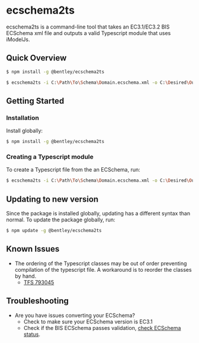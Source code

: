 ﻿# ecschema2ts

ecschema2ts is a command-line tool that takes an EC3.1/EC3.2 BIS ECSchema xml file and outputs a valid Typescript module that uses iModelJs.

## Quick Overview
```sh
$ npm install -g @bentley/ecschema2ts

$ ecschema2ts -i C:\Path\To\Schema\Domain.ecschema.xml -o C:\Desired\Output\Path\
```

## Getting Started

### Installation

Install globally:

```sh
$ npm install -g @bentley/ecschema2ts
```

### Creating a Typescript module

To create a Typescript file from the an ECSchema, run:

```sh
$ ecschema2ts -i C:\Path\To\Schema\Domain.ecschema.xml -o C:\Desired\Output\Path\
```

## Updating to new version

Since the package is installed globally, updating has a different syntax than normal. To update the package globally, run:

```sh
$ npm update -g @bentley/ecschema2ts
```

## Known Issues

- The ordering of the Typescript classes may be out of order preventing compilation of the typescript file. A workaround is to reorder the classes by hand.
  - [TFS 793045](https://tfs.bentley.com/tfs/ProductLine/Platform%20Technology/ECTech/_workitems?id=793045&_a=edit&triage=true)

## Troubleshooting

- Are you have issues converting your ECSchema?
  - Check to make sure your ECSchema version is EC3.1
  - Check if the BIS ECSchema passes validation, [check ECSchema status](https://bentley.sharepoint.com/sites/BIS/Lists/Schema%20Development%20Status/AllItems.aspx?viewpath=%2Fsites%2FBIS%2FLists%2FSchema%20Development%20Status%2FAllItems.aspx).
